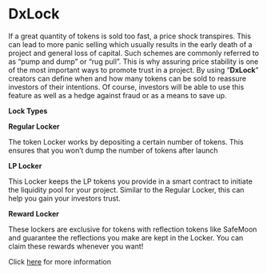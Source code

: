 # DxLock

If a great quantity of tokens is sold too fast, a price shock transpires. This can lead to more panic selling which usually results in the early death of a project and general loss of capital. Such schemes are commonly referred to as “pump and dump” or “rug pull”. This is why assuring price stability is one of the most important ways to promote trust in a project. By using “**DxLock**” creators can define when and how many tokens can be sold to reassure investors of their intentions. Of course, investors will be able to use this feature as well as a hedge against fraud or as a means to save up.



**Lock Types**

**Regular Locker**

The token Locker works by depositing a certain number of tokens. This ensures that you won’t dump the number of tokens after launch

**LP Locker**

This Locker keeps the LP tokens you provide in a smart contract to initiate the liquidity pool for your project. Similar to the Regular Locker, this can help you gain your investors trust.

**Reward Locker**

These lockers are exclusive for tokens with reflection tokens like SafeMoon and guarantee the reflections you make are kept in the Locker. You can claim these rewards whenever you want!

&#x20;Click [here](https://medium.com/dxsale/dxlock-update-and-claim-update-3a98e6e43d94) for more information
